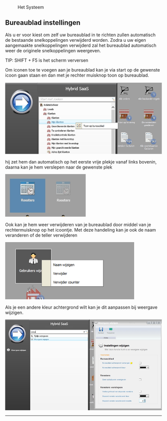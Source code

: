 <properties>
	<page>
		<title>Bureaublad instellingen</title>
	</page>
	<menu>
		<position>Het Systeem </position>
		<title>Bureaublad instellingen</title>
	</menu>
</properties>

## Bureaublad instellingen ##

Als u er voor kiest om zelf uw bureaublad in te richten zullen automatisch de bestaande snelkoppelingen verwijderd worden. Zodra u uw eigen aangemaakte snelkoppelingen verwijderd zal het bureaublad automatisch weer de originele snelkoppelingen weergeven.

TIP: SHIFT + F5 is het scherm verversen

Om iconen toe te voegen aan je bureaublad kan je via start op de gewenste icoon gaan staan en dan met je rechter muisknop toon op bureaublad.

![](images/1.jpg)


hij zet hem dan automatisch op het eerste vrije plekje vanaf links bovenin, daarna kan je hem verslepen naar de gewenste plek

![](images/2.jpg)

Ook kan je hem weer verwijderen van je bureaublad door middel van je rechtermuisknop op het icoontje.
Met deze handeling kan je ook de naam veranderen of de teller verwijderen

![](images/3.jpg)

Als je een andere kleur achtergrond wilt kan je dit aanpassen bij weergave wijzigen.

![](images/4.jpg)

----------